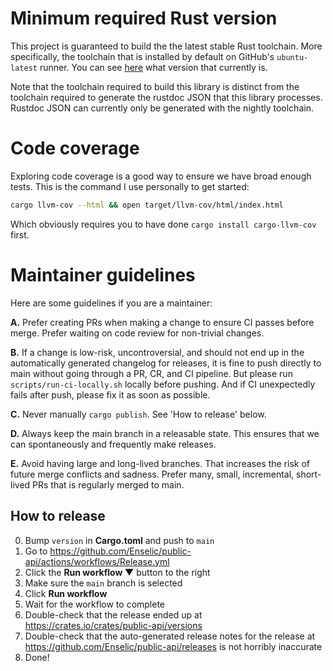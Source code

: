 # Minimum required Rust version

This project is guaranteed to build the the latest stable Rust toolchain. More specifically, the toolchain that is installed by default on GitHub's `ubuntu-latest` runner. You can see [here](https://github.com/actions/virtual-environments/blob/main/images/linux/Ubuntu2004-Readme.md#rust-tools) what version that currently is.

Note that the toolchain required to build this library is distinct from the toolchain required to generate the rustdoc JSON that this library processes. Rustdoc JSON can currently only be generated with the nightly toolchain.

# Code coverage

Exploring code coverage is a good way to ensure we have broad enough tests. This is the command I use personally to get started:

```bash
cargo llvm-cov --html && open target/llvm-cov/html/index.html
```

Which obviously requires you to have done `cargo install cargo-llvm-cov` first.


# Maintainer guidelines

Here are some guidelines if you are a maintainer:

**A.** Prefer creating PRs when making a change to ensure CI passes before merge. Prefer waiting on code review for non-trivial changes.

**B.** If a change is low-risk, uncontroversial, and should not end up in the automatically generated changelog for releases, it is fine to push directly to main without going through a PR, CR, and CI pipeline. But please run `scripts/run-ci-locally.sh` locally before pushing. And if CI unexpectedly fails after push, please fix it as soon as possible.

**C.** Never manually `cargo publish`. See 'How to release' below.

**D.** Always keep the main branch in a releasable state. This ensures that we can spontaneously and frequently make releases.

**E.** Avoid having large and long-lived branches. That increases the risk of future merge conflicts and sadness. Prefer many, small, incremental, short-lived PRs that is regularly merged to main.

## How to release

0. Bump `version` in **Cargo.toml** and push to `main`
1. Go to https://github.com/Enselic/public-api/actions/workflows/Release.yml
2. Click the **Run workflow ▼** button to the right
3. Make sure the `main` branch is selected
4. Click **Run workflow**
5. Wait for the workflow to complete
6. Double-check that the release ended up at https://crates.io/crates/public-api/versions
7. Double-check that the auto-generated release notes for the release at https://github.com/Enselic/public-api/releases is not horribly inaccurate
8. Done!
